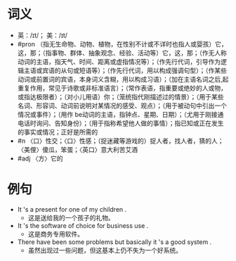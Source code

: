 # 词义
- 英：/ɪt/； 美：/ɪt/
- #pron （指无生命物、动物、植物，在性别不计或不详时也指人或婴孩）它，这，那；（指事物、群体、抽象观念、经验、活动等）它，这，那；（作无人称动词的主语，指天气、时间、距离或虚指情况等）；（作先行代词，引导作为逻辑主语或宾语的从句或短语等）；（作先行代词，用以构成强调句型）；（作某些动词或前置词的宾语，本身词义含糊，用以构成习语）；（加在主语名词之后,起重复作用，常见于诗歌或非标准语言）；（常作表语，指重要或绝妙的人或物，或指达极限者）；（对小儿用语）你；（笼统指代刚描述过的情景）；（用于某些名词、形容词、动词前说明对某情况的感受、观点）；（用于被动句中引出一个情况或事件）；（用作 be动词的主语，指钟点、星期、日期）；（尤用于刚接通电话时询问、告知身份）；（用于指称希望他人做的事情）；指已知或正在发生的事实或情况；正好是所需的
- #n 〈口〉性交；〈口〉性感；（捉迷藏等游戏的）捉人者，找人者，猜的人；〈美俚〉傻瓜，笨蛋；〈英口〉意大利苦艾酒
- #adj 〈方〉它的
# 例句
- It 's a present for one of my children .
	- 这是送给我的一个孩子的礼物。
- It 's the software of choice for business use .
	- 这是商务专用软件。
- There have been some problems but basically it 's a good system .
	- 虽然出现过一些问题，但这基本上仍不失为一个好系统。

